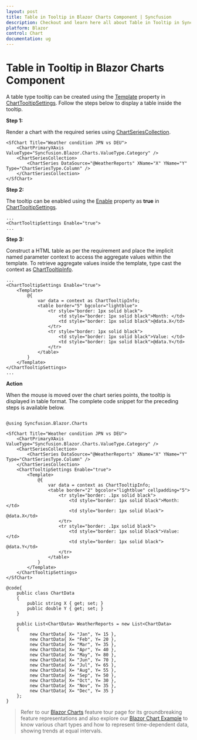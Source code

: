 ```yaml
---
layout: post
title: Table in Tooltip in Blazor Charts Component | Syncfusion
description: Checkout and learn here all about Table in Tooltip in Syncfusion Blazor Charts component and much more.
platform: Blazor
control: Chart
documentation: ug
---
```


# Table in Tooltip in Blazor Charts Component

A table type tooltip can be created using the [Template](https://help.syncfusion.com/cr/blazor/Syncfusion.Blazor.Charts.ChartTooltipSettings.html#Syncfusion_Blazor_Charts_ChartTooltipSettings_Template) property in [ChartTooltipSettings](https://help.syncfusion.com/cr/blazor/Syncfusion.Blazor.Charts.ChartTooltipSettings.html). Follow the steps below to display a table inside the tooltip.

**Step 1:**

Render a chart with the required series using [ChartSeriesCollection](https://help.syncfusion.com/cr/blazor/Syncfusion.Blazor.Charts.ChartSeriesCollection.html).

```cshtml
<SfChart Title="Weather condition JPN vs DEU">
    <ChartPrimaryXAxis ValueType="Syncfusion.Blazor.Charts.ValueType.Category" />
    <ChartSeriesCollection>
        <ChartSeries DataSource="@WeatherReports" XName="X" YName="Y" Type="ChartSeriesType.Column" />
    </ChartSeriesCollection>
</SfChart>
```

**Step 2:**

The tooltip can be enabled using the [Enable](https://help.syncfusion.com/cr/blazor/Syncfusion.Blazor.Charts.ChartTooltipSettings.html#Syncfusion_Blazor_Charts_ChartTooltipSettings_Enable) property as **true** in [ChartTooltipSettings](https://help.syncfusion.com/cr/blazor/Syncfusion.Blazor.Charts.ChartTooltipSettings.html).

```cshtml
...
<ChartTooltipSettings Enable="true">
...
```

**Step 3:**

Construct a HTML table as per the requirement and place the implicit named parameter context to access the aggregate values within the template. To retrieve aggregate values inside the template, type cast the context as [ChartTooltipInfo](https://help.syncfusion.com/cr/blazor/Syncfusion.Blazor.Charts.ChartTooltipInfo.html).

```cshtml
...
<ChartTooltipSettings Enable="true">
    <Template>
        @{
            var data = context as ChartTooltipInfo;
            <table border="5" bgcolor="lightblue">
                <tr style="border: 1px solid black">
                    <td style="border: 1px solid black">Month: </td>
                    <td style="border: 1px solid black">@data.X</td>
                </tr>
                <tr style="border: 1px solid black">
                    <td style="border: 1px solid black">Value: </td>
                    <td style="border: 1px solid black">@data.Y</td>
                </tr>
            </table>
        }
    </Template>
</ChartTooltipSettings>
...
```

**Action**

When the mouse is moved over the chart series points, the tooltip is displayed in table format. The complete code snippet for the preceding steps is available below.

```cshtml

@using Syncfusion.Blazor.Charts

<SfChart Title="Weather condition JPN vs DEU">
    <ChartPrimaryXAxis ValueType="Syncfusion.Blazor.Charts.ValueType.Category" />
    <ChartSeriesCollection>
        <ChartSeries DataSource="@WeatherReports" XName="X" YName="Y" Type="ChartSeriesType.Column" />
    </ChartSeriesCollection>
    <ChartTooltipSettings Enable="true">
        <Template>
            @{
                var data = context as ChartTooltipInfo;
                <table border="2" bgcolor="lightblue" cellpadding="5">
                    <tr style="border: .1px solid black">
                        <td style="border: 1px solid black">Month: </td>
                        <td style="border: 1px solid black"> @data.X</td>
                    </tr>
                    <tr style="border: .1px solid black">
                        <td style="border: 1px solid black">Value: </td>
                        <td style="border: 1px solid black"> @data.Y</td>
                    </tr>
                </table>
            }
        </Template>
    </ChartTooltipSettings>
</SfChart>

@code{
    public class ChartData
    {
        public string X { get; set; }
        public double Y { get; set; }
    }

    public List<ChartData> WeatherReports = new List<ChartData>
    {
         new ChartData{ X= "Jan", Y= 15 },
         new ChartData{ X= "Feb", Y= 20 },
         new ChartData{ X= "Mar", Y= 35 },
         new ChartData{ X= "Apr", Y= 40 },
         new ChartData{ X= "May", Y= 80 },
         new ChartData{ X= "Jun", Y= 70 },
         new ChartData{ X= "Jul", Y= 65 },
         new ChartData{ X= "Aug", Y= 55 },
         new ChartData{ X= "Sep", Y= 50 },
         new ChartData{ X= "Oct", Y= 30 },
         new ChartData{ X= "Nov", Y= 35 },
         new ChartData{ X= "Dec", Y= 35 }
    };
}

```

> Refer to our [Blazor Charts](https://www.syncfusion.com/blazor-components/blazor-charts) feature tour page for its groundbreaking feature representations and also explore our [Blazor Chart Example](https://blazor.syncfusion.com/demos/chart/line?theme=bootstrap4) to know various chart types and how to represent time-dependent data, showing trends at equal intervals.
